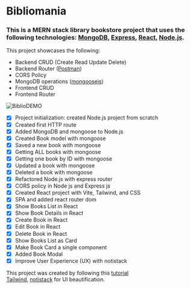 # Bibliomania

### This is a MERN stack library bookstore project that uses the following technologies: [MongoDB](https://www.mongodb.com/), [Express]([https://nodejs.org/en/](https://expressjs.com/)), [React](https://react.dev/), [Node.js](https://nodejs.org/en/).
This project showcases the following:
- Backend CRUD (Create Read Update Delete)
- Backend Router ([Postman](https://www.postman.com/))
- CORS Policy
- MongoDB operations ([mongoosejs](https://mongoosejs.com/))
- Frontend CRUD
- Frontend Router

![BiblioDEMO](https://github.com/user-attachments/assets/793ab3fb-b4a9-4f5a-ad23-5f3f85fb04a9)

- [x] Project initialization: created Node.js project from scratch
- [x] Created first HTTP route
- [x] Added MongoDB and mongoose to Node.js
- [x] Created Book model with mongoose
- [x] Saved a new book with mongoose
- [x] Getting ALL books with mongoose
- [x] Getting one book by ID with mongoose
- [x] Updated a book with mongoose
- [x] Deleted a book with mongoose
- [x] Refactored Node.js with express router
- [x] CORS policy in Node js and Express js
- [x] Created React project with Vite, Tailwind, and CSS
- [x] SPA and added react router dom
- [x] Show Books List in React
- [x] Show Book Details in React
- [x] Create Book in React
- [x] Edit Book in React
- [x] Delete Book in React
- [x] Show Books List as Card
- [x] Make Book Card a single component
- [x] Added Book Modal
- [x] Improve User Experience (UX) with notistack

This project was created by following this [tutorial](https://www.youtube.com/watch?v=-42K44A1oMA) \
[Tailwind](https://tailwindcss.com/docs/installation/using-vite), [notistack](https://www.npmjs.com/package/notistack/v/3.0.0-alpha.5) for UI beautification. 

